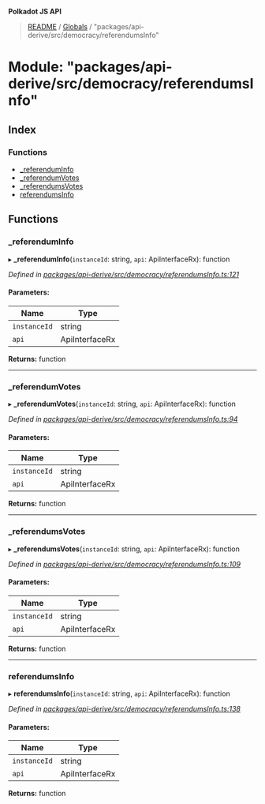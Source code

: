 **Polkadot JS API**

> [README](../README.md) / [Globals](../globals.md) / "packages/api-derive/src/democracy/referendumsInfo"

# Module: "packages/api-derive/src/democracy/referendumsInfo"

## Index

### Functions

* [\_referendumInfo](_packages_api_derive_src_democracy_referendumsinfo_.md#_referenduminfo)
* [\_referendumVotes](_packages_api_derive_src_democracy_referendumsinfo_.md#_referendumvotes)
* [\_referendumsVotes](_packages_api_derive_src_democracy_referendumsinfo_.md#_referendumsvotes)
* [referendumsInfo](_packages_api_derive_src_democracy_referendumsinfo_.md#referendumsinfo)

## Functions

### \_referendumInfo

▸ **_referendumInfo**(`instanceId`: string, `api`: ApiInterfaceRx): function

*Defined in [packages/api-derive/src/democracy/referendumsInfo.ts:121](https://github.com/polkadot-js/api/blob/73ffb034d/packages/api-derive/src/democracy/referendumsInfo.ts#L121)*

#### Parameters:

Name | Type |
------ | ------ |
`instanceId` | string |
`api` | ApiInterfaceRx |

**Returns:** function

___

### \_referendumVotes

▸ **_referendumVotes**(`instanceId`: string, `api`: ApiInterfaceRx): function

*Defined in [packages/api-derive/src/democracy/referendumsInfo.ts:94](https://github.com/polkadot-js/api/blob/73ffb034d/packages/api-derive/src/democracy/referendumsInfo.ts#L94)*

#### Parameters:

Name | Type |
------ | ------ |
`instanceId` | string |
`api` | ApiInterfaceRx |

**Returns:** function

___

### \_referendumsVotes

▸ **_referendumsVotes**(`instanceId`: string, `api`: ApiInterfaceRx): function

*Defined in [packages/api-derive/src/democracy/referendumsInfo.ts:109](https://github.com/polkadot-js/api/blob/73ffb034d/packages/api-derive/src/democracy/referendumsInfo.ts#L109)*

#### Parameters:

Name | Type |
------ | ------ |
`instanceId` | string |
`api` | ApiInterfaceRx |

**Returns:** function

___

### referendumsInfo

▸ **referendumsInfo**(`instanceId`: string, `api`: ApiInterfaceRx): function

*Defined in [packages/api-derive/src/democracy/referendumsInfo.ts:138](https://github.com/polkadot-js/api/blob/73ffb034d/packages/api-derive/src/democracy/referendumsInfo.ts#L138)*

#### Parameters:

Name | Type |
------ | ------ |
`instanceId` | string |
`api` | ApiInterfaceRx |

**Returns:** function
